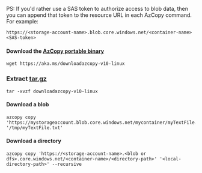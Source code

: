 PS: If you'd rather use a SAS token to authorize access to blob data, then you can append that token to the resource URL in each AzCopy command. For example: 
```
https://<storage-account-name>.blob.core.windows.net/<container-name><SAS-token>
```

#### Download the [AzCopy portable binary](https://learn.microsoft.com/en-us/azure/storage/common/storage-use-azcopy-v10?tabs=dnf#download-the-azcopy-portable-binary)
```
wget https://aka.ms/downloadazcopy-v10-linux
```

### Extract [tar.gz](https://askubuntu.com/questions/25347/what-command-do-i-need-to-unzip-extract-a-tar-gz-file)
```
tar -xvzf downloadazcopy-v10-linux
```

#### Download a blob
```
azcopy copy 'https://mystorageaccount.blob.core.windows.net/mycontainer/myTextFile.txt' '/tmp/myTextFile.txt'
```

#### Download a directory
```
azcopy copy 'https://<storage-account-name>.<blob or dfs>.core.windows.net/<container-name>/<directory-path>' '<local-directory-path>' --recursive
```
